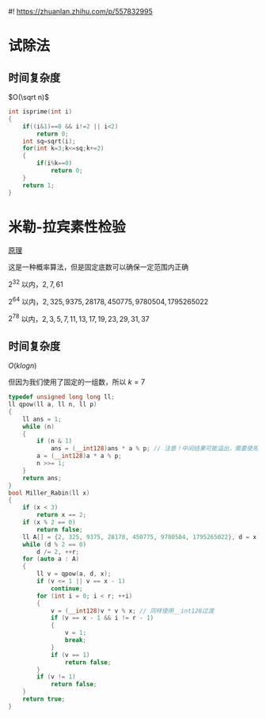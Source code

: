 #! https://zhuanlan.zhihu.com/p/557832995

# 试除法

## 时间复杂度
$O(\sqrt n)$
```c++
int isprime(int i)
{
    if((i&1)==0 && i!=2 || i<2)
        return 0;
    int sq=sqrt(i);
    for(int k=3;k<=sq;k+=2)
    {
        if(i%k==0)
            return 0;
    }
    return 1;
}
```

# 米勒-拉宾素性检验

[原理](https://zhuanlan.zhihu.com/p/220203643)

这是一种概率算法，但是固定底数可以确保一定范围内正确

$2^{32}$ 以内，$2,7,61$

$2^{64}$ 以内，$2,325,9375,28178,450775,9780504,1795265022$

$2^{78}$ 以内，$2,3,5,7,11,13,17,19,23,29,31,37$
## 时间复杂度

$O(klog n)$

但因为我们使用了固定的一组数，所以 $k=7$

```c++
typedef unsigned long long ll;
ll qpow(ll a, ll n, ll p)
{
    ll ans = 1;
    while (n)
    {
        if (n & 1)
            ans = (__int128)ans * a % p; // 注意！中间结果可能溢出，需要使用__int128过渡
        a = (__int128)a * a % p;
        n >>= 1;
    }
    return ans;
}
bool Miller_Rabin(ll x)
{
    if (x < 3)
        return x == 2;
    if (x % 2 == 0)
        return false;
    ll A[] = {2, 325, 9375, 28178, 450775, 9780504, 1795265022}, d = x - 1, r = 0;
    while (d % 2 == 0)
        d /= 2, ++r;
    for (auto a : A)
    {
        ll v = qpow(a, d, x);
        if (v <= 1 || v == x - 1)
            continue;
        for (int i = 0; i < r; ++i)
        {
            v = (__int128)v * v % x; // 同样使用__int128过渡
            if (v == x - 1 && i != r - 1)
            {
                v = 1;
                break;
            }
            if (v == 1)
                return false;
        }
        if (v != 1)
            return false;
    }
    return true;
}
```
